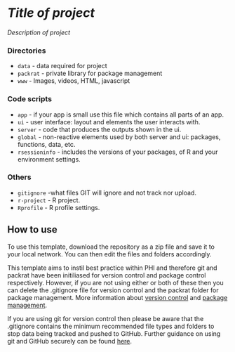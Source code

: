 # *Title of project*
*Description of project*

### Directories
  * `data` - data required for project
  * `packrat` - private library for package management
  * `www` - Images, videos, HTML, javascript
  
### Code scripts
  * `app` - if your app is small use this file which contains all parts of an app.
  * `ui` - user interface: layout and elements the user interacts with.
  * `server` - code that produces the outputs shown in the ui.
  * `global` - non-reactive elements used by both server and ui: packages, functions, data, etc. 
  * `rsessioninfo` - includes the versions of your packages, of R and your environment settings.
  
### Others
  * `gitignore` -what files GIT will ignore and not track nor upload.
  * `r-project` - R project.
  * `Rprofile` - R profile settings.
  
## How to use

To use this template, download the repository as a zip file and save it to your local network. You can then edit the files and folders accordingly.

This template aims to instil best practice within PHI and therefore git and packrat have been
initiliased for version control and package control respectively. However, if you are not 
using either or both of these then you can delete the .gitignore file for version control and the packrat folder for package management. More information about [version control](https://github.com/NHS-NSS-transforming-publications/resources/blob/master/version-control.md) and [package management](https://github.com/NHS-NSS-transforming-publications/resources/blob/master/Package%20Management.md).

If you are using git for version control then please be aware that the .gitignore contains the minimum recommended file types and folders to stop data being tracked and pushed to GitHub. Further guidance on using git and GitHub securely can be found [here](https://github.com/NHS-NSS-transforming-publications/GitHub-guidance).
